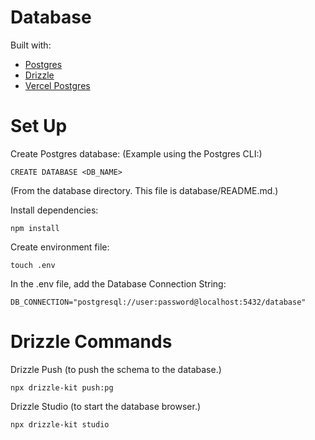 # Database

Built with:

- [Postgres](https://www.postgresql.org/)
- [Drizzle](https://orm.drizzle.team/docs/overview)
- [Vercel Postgres](https://vercel.com/docs/storage/vercel-postgres)

# Set Up

Create Postgres database:
(Example using the Postgres CLI:)

```
CREATE DATABASE <DB_NAME>
```

(From the database directory. This file is database/README.md.)

Install dependencies:

```
npm install
```

Create environment file:

```
touch .env
```

In the .env file, add the Database Connection String:

```
DB_CONNECTION="postgresql://user:password@localhost:5432/database"
```

# Drizzle Commands

Drizzle Push (to push the schema to the database.)

```
npx drizzle-kit push:pg
```

Drizzle Studio (to start the database browser.)

```
npx drizzle-kit studio
```
